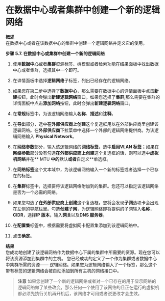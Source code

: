 # 在数据中心或者集群中创建一个新的逻辑网络

**概述**<br/>
在数据中心或者在该数据中心的集群中创建一个逻辑网络并定义它的使用。

**步骤 5.7. 在数据中心或集群中创建一个新的逻辑网络**

1. 使用**数据中心**或者**集群**资源标签、树模型或者检索功能在结果面板中找出数据中心或者集群，选择其中一个即可。

2. 在详情面板中选择**逻辑网络**子标签，列出已经存在的逻辑网络。

3. 如果您在第二步中选择了**数据中心**，那么需要在数据中心的详情面板中点击**新建**按钮，此时会弹出**新建逻辑网络**窗口。如果您选择了**集群**,那么需要在集群的详情面板中点击**添加网络**按钮，此时会弹出**新建逻辑网络**窗口。

4. 在**常规**标签中，为该逻辑网络输入**名称**、**描述**和**注释**。

5. 在**导出**部分，选中**在外部供应商上创建**这个复选框用以在外部供应商里创建该逻辑网络。在**外部供应商**下拉菜单中选择一个外部的逻辑网络提供商。为该逻辑网络输入 **Physical Network**。

6. 在**网络参数**部分，输入该逻辑网络的**网络标签**，选中**启用VLAN 标签**；如果在**网络参数**部分没有勾选**在外部供应商上创建**这个复选框的话，则可以选中**虚拟机网络**并在** MTU **中的**默认**或者**自定义**单选框。

7. 在**网络标签**这个文本域中，为该逻辑网络输入一个新的标签或者选择一个已存在的标签。

8. 在**集群**标签中，选择要将该逻辑网络附加到的集群。您还可以指定该逻辑网络是否为一个必需的网络。

9. 如果您勾选了**在外部供应商上创建**这个复选框，您将会发现**子网**选项卡会出现在左侧的导航栏里。勾选**创建子网**，为逻辑网络即将提供的子网输入**名称**，**CIDR**，选择**IP 版本**，输入**网关**以及**DNS 服务器**。

10. 在**配置集**标签中，根据需要将虚拟网卡配置集添加到该逻辑网络中。

11. 点击**确定**。

**结果**</br>
您成功地创建了该逻辑网络作为数据中心下属的集群中所需要的资源。现在您可以将该资源添加到集群中的主机。
您已经成功的定义了一个作为集群或者数据中心中集群所需的资源—— 逻辑网络。如果您为逻辑网络输入了一个标签，那么这个带有标签的逻辑网络会被自动添加到所有主机的网络接口中。

> **注意**
> 如果您创建了一个新的逻辑网络或者对一个已存在的用于显示网络的逻辑网络做了某些改变，那么任何一个使用了该网络的且正在运行的虚拟机都必须先执行关机再开机后，该网络才可用或者说更改才会生效。
